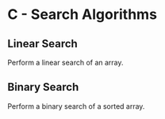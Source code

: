 # C - Search Algorithms

## Linear Search
Perform a linear search of an array.

## Binary Search
Perform a binary search of a sorted array.
